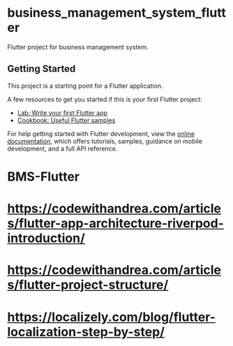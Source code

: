 # business_management_system_flutter

Flutter project for business management system.

## Getting Started

This project is a starting point for a Flutter application.

A few resources to get you started if this is your first Flutter project:

- [Lab: Write your first Flutter app](https://docs.flutter.dev/get-started/codelab)
- [Cookbook: Useful Flutter samples](https://docs.flutter.dev/cookbook)

For help getting started with Flutter development, view the
[online documentation](https://docs.flutter.dev/), which offers tutorials,
samples, guidance on mobile development, and a full API reference.
# BMS-Flutter


# https://codewithandrea.com/articles/flutter-app-architecture-riverpod-introduction/
# https://codewithandrea.com/articles/flutter-project-structure/
# https://localizely.com/blog/flutter-localization-step-by-step/
